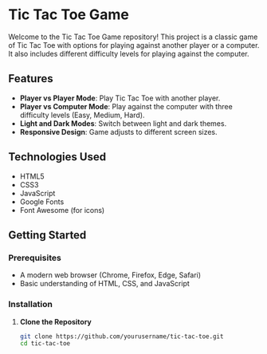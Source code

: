 # Tic Tac Toe Game

Welcome to the Tic Tac Toe Game repository! This project is a classic game of Tic Tac Toe with options for playing against another player or a computer. It also includes different difficulty levels for playing against the computer.

## Features

- **Player vs Player Mode**: Play Tic Tac Toe with another player.
- **Player vs Computer Mode**: Play against the computer with three difficulty levels (Easy, Medium, Hard).
- **Light and Dark Modes**: Switch between light and dark themes.
- **Responsive Design**: Game adjusts to different screen sizes.

## Technologies Used

- HTML5
- CSS3
- JavaScript
- Google Fonts
- Font Awesome (for icons)

## Getting Started

### Prerequisites

- A modern web browser (Chrome, Firefox, Edge, Safari)
- Basic understanding of HTML, CSS, and JavaScript

### Installation

1. **Clone the Repository**

   ```bash
   git clone https://github.com/yourusername/tic-tac-toe.git
   cd tic-tac-toe
